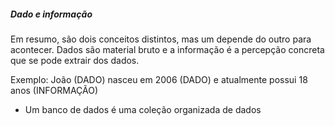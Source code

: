 ##### Dado e informação

Em resumo, são dois conceitos distintos, mas um depende do outro para acontecer. Dados são material bruto e a informação é a percepção concreta que se pode extrair dos dados.

Exemplo:
João (DADO) nasceu em 2006 (DADO) e atualmente possui 18 anos (INFORMAÇÃO)

* Um banco de dados é uma coleção organizada de dados 